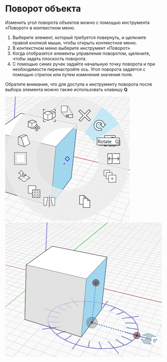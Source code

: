 # Поворот объекта

Изменить угол поворота объектов можно с помощью инструмента «Поворот» в контекстном меню.

1. Выберите элемент, который требуется повернуть, и щелкните правой кнопкой мыши, чтобы открыть контекстное меню.
2. В контекстном меню выберите инструмент «Поворот».
3. Когда отобразятся элементы управления поворотом, щелкните, чтобы задать плоскость поворота.
4. С помощью синих ручек задайте начальную точку поворота и при необходимости перенастройте ось. Угол поворота задается с помощью стрелок или путем изменения значения поля.

Обратите внимание, что для доступа к инструменту поворота после выбора элемента можно также использовать клавишу **Q**.

![](../.gitbook/assets/rotate1.png)  
![](../.gitbook/assets/rotate2.png)


